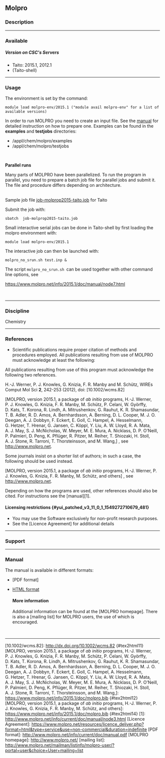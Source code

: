 ## Molpro

### Description

------------------------------------------------------------------------

### Available

##### Version on CSC's Servers

-   Taito: 2015.1, 2012.1
-   (Taito-shell)

------------------------------------------------------------------------

### Usage

The environment is set by the command:

`module load molpro-env/2015.1 ("module avail molpro-env" for a list of available versions)`

In order to run MOLPRO you need to create an input file. See the
[manual] for detailed instruction on how to prepare one. Examples can be
found in the **examples** and **testjobs** directories:

-   /appl/chem/molpro/examples
-   /appl/chem/molpro/testjobs

 

**Parallel runs**

Many parts of MOLPRO have been parallelized. To run the program in
parallel, you need to prepare a batch job file for parallel jobs and
submit it. The file and procedure differs depending on architecture.  
 

Sample job file [job-molprop2015-taito.job] for Taito

Submit the job with:

`sbatch  job-molprop2015-taito.job`

Small interactive serial jobs can be done in Taito-shell by first
loading the molpro environment with:

`module load molpro-env/2015.1`

The interactive job can then be launched with:

`molpro_no_srun.sh test.inp &`

The script `molpro_no_srun.sh `can be used together with other command
line options, see

<https://www.molpro.net/info/2015.1/doc/manual/node7.html>

 

------------------------------------------------------------------------

### Discipline

Chemistry  

------------------------------------------------------------------------

### References

-   <span id="yui_patched_v3_11_0_1_1439993932381_625">Scientific
    publications require proper citation of methods and procedures
    employed. All publications resulting from use of MOLPRO must
    acknowledge at least the following:</span>

All publications resulting from use of this program must acknowledge the
following two references.

H.-J. Werner, P. J. Knowles, G. Knizia, F. R. Manby and M. Schütz, WIREs
Comput Mol Sci **2**, 242-253 (2012), doi: [10.1002/wcms.82]

[MOLPRO, version 2015.1, a package of *ab initio* programs, H.-J.
Werner, P. J. Knowles, G. Knizia, F. R. Manby, M. Schütz, P. Celani,
W. Györffy, D. Kats, T. Korona, R. Lindh, A. Mitrushenkov, G. Rauhut,
K. R. Shamasundar, T. B. Adler, R. D. Amos, A. Bernhardsson, A. Berning,
D. L. Cooper, M. J. O. Deegan, A. J. Dobbyn, F. Eckert, E. Goll,
C. Hampel, A. Hesselmann, G. Hetzer, T. Hrenar, G. Jansen, C. Köppl,
Y. Liu, A. W. Lloyd, R. A. Mata, A. J. May, S. J. McNicholas, W. Meyer,
M. E. Mura, A. Nicklass, D. P. O'Neill, P. Palmieri, D. Peng,
K. Pflüger, R. Pitzer, M. Reiher, T. Shiozaki, H. Stoll, A. J. Stone,
R. Tarroni, T. Thorsteinsson, and M. Wang,] , see
<http://www.molpro.net>.

Some journals insist on a shorter list of authors; in such a case, the
following should be used instead.

[MOLPRO, version 2015.1, a package of *ab initio* programs, H.-J.
Werner, P. J. Knowles, G. Knizia, F. R. Manby, M. Schütz, and others] ,
see <http://www.molpro.net>.

Depending on how the programs are used, other references should also be
cited. For instructions see the [manual][1].

#### Licensing restrictions {#yui_patched_v3_11_0_1_1549272710679_481}

-   You may use the Software exclusively for non-profit research
    purposes.
-   See the [Licence Agreement] for additional details

------------------------------------------------------------------------

### Support

------------------------------------------------------------------------

### Manual

The manual is available in different formats:

-   [PDF format]
-   [HTML format][manual]

    #### More information

    Additional information can be found at the [MOLPRO homepage]. There
    is also a [mailing list] for MOLPRO users, the use of which is
    encouraged.

 

------------------------------------------------------------------------

  [manual]: http://www.molpro.net/info/current/doc/manual/?portal=user&choice=User%27s+manual
  [job-molprop2015-taito.job]: https://extras.csc.fi/chem/progs/molpro/job-molprop2015-taito.job
  [10.1002/wcms.82]: http://dx.doi.org/10.1002/wcms.82 {#tex2html11}
  [MOLPRO, version 2015.1, a package of *ab initio* programs, H.-J.
  Werner, P. J. Knowles, G. Knizia, F. R. Manby, M. Schütz, P. Celani,
  W. Györffy, D. Kats, T. Korona, R. Lindh, A. Mitrushenkov, G. Rauhut,
  K. R. Shamasundar, T. B. Adler, R. D. Amos, A. Bernhardsson,
  A. Berning, D. L. Cooper, M. J. O. Deegan, A. J. Dobbyn, F. Eckert,
  E. Goll, C. Hampel, A. Hesselmann, G. Hetzer, T. Hrenar, G. Jansen,
  C. Köppl, Y. Liu, A. W. Lloyd, R. A. Mata, A. J. May, S. J.
  McNicholas, W. Meyer, M. E. Mura, A. Nicklass, D. P. O'Neill,
  P. Palmieri, D. Peng, K. Pflüger, R. Pitzer, M. Reiher, T. Shiozaki,
  H. Stoll, A. J. Stone, R. Tarroni, T. Thorsteinsson, and M. Wang,]: https://www.molpro.net/info/2015.1/doc/molpro.bib
  {#tex2html12}
  [MOLPRO, version 2015.1, a package of *ab initio* programs, H.-J.
  Werner, P. J. Knowles, G. Knizia, F. R. Manby, M. Schütz, and others]:
    https://www.molpro.net/info/2015.1/doc/molpro.bib {#tex2html14}
  [1]: http://www.molpro.net/info/current/doc/manual/node3.html
  [Licence Agreement]: https://www.molpro.net/resources/licence_deliver.php?format=html&type=service&use=non-commercial&duration=indefinite
  [PDF format]: http://www.molpro.net/info/current/doc/manual.pdf
  [MOLPRO homepage]: http://www.molpro.net/
  [mailing list]: http://www.molpro.net/mailman/listinfo/molpro-user/?portal=user&choice=User+mailing+list
